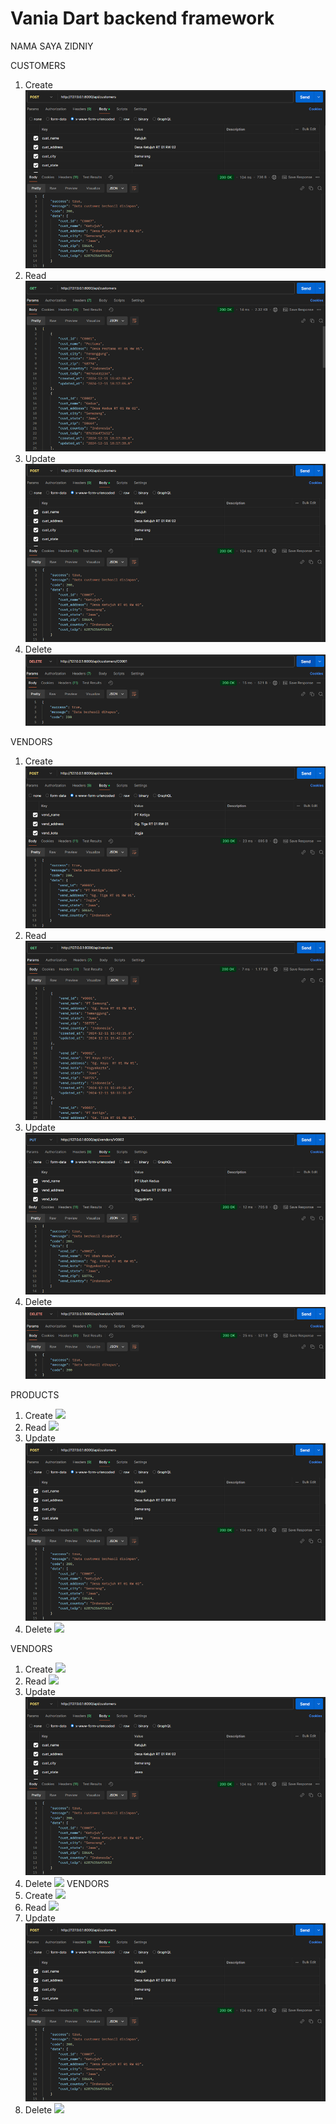 
# Vania Dart backend framework

NAMA SAYA ZIDNIY

CUSTOMERS
1. Create
![](./screenshoot/customers/customers_create.png)
2. Read
![](./screenshoot/customers/customers_read.png)
3. Update
![](./screenshoot/customers/customers_create.png)
4. Delete
![](./screenshoot/customers/customers_delete.png)

VENDORS
1. Create
![](./screenshoot/vendors/vendors_create.png)
2. Read
![](./screenshoot/vendors/vendors_read.png)
3. Update
![](./screenshoot/vendors/vendors_update.png)
4. Delete
![](./screenshoot/vendors/vendors_delete.png)

PRODUCTS
1. Create
![](./screenshoot/customers_vendors.png)
2. Read
![](./screenshoot/customers_read.png)
3. Update
![](./screenshoot/customers_create.png)
4. Delete
![](./screenshoot/customers_delete.png)

VENDORS
1. Create
![](./screenshoot/customers_vendors.png)
2. Read
![](./screenshoot/customers_read.png)
3. Update
![](./screenshoot/customers_create.png)
4. Delete
![](./screenshoot/customers_delete.png)
VENDORS
1. Create
![](./screenshoot/customers_vendors.png)
2. Read
![](./screenshoot/customers_read.png)
3. Update
![](./screenshoot/customers_create.png)
4. Delete
![](./screenshoot/customers_delete.png)


